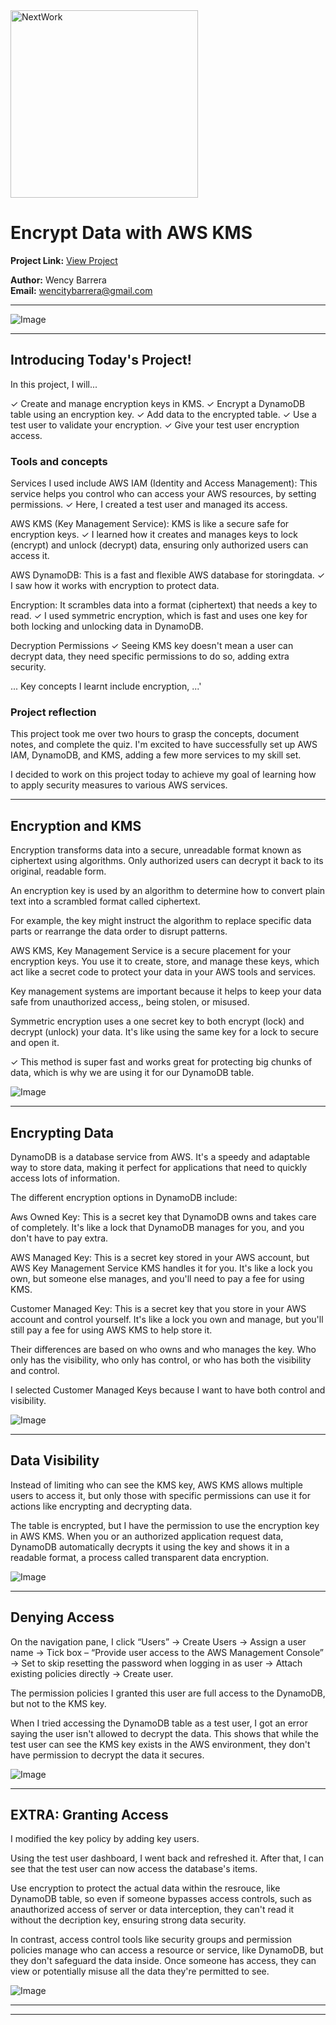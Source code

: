 <img src="https://cdn.prod.website-files.com/677c400686e724409a5a7409/6790ad949cf622dc8dcd9fe4_nextwork-logo-leather.svg" alt="NextWork" width="300" />

# Encrypt Data with AWS KMS

**Project Link:** [View Project](http://learn.nextwork.org/projects/aws-security-kms)

**Author:** Wency Barrera  
**Email:** wencitybarrera@gmail.com

---

![Image](http://learn.nextwork.org/soothed_purple_vibrant_yak/uploads/aws-security-kms_w0x1y2z3)

---

## Introducing Today's Project!

In this project, I will...

✓ Create and manage encryption keys in KMS.
✓ Encrypt a DynamoDB table using an encryption key. 
✓ Add data to the encrypted table.
✓ Use a test user to validate your encryption.
✓ Give your test user encryption access. 


### Tools and concepts

Services I used include AWS IAM (Identity and Access Management): This service helps you control who can access your AWS resources, by setting permissions. 
✓ Here, I created a test user and managed its access.

AWS KMS (Key Management Service): KMS is like a secure safe for encryption keys. 
✓ I learned how it creates and manages keys to lock (encrypt) and unlock (decrypt) data, ensuring only authorized users can access it. 

AWS DynamoDB: This is a fast and flexible AWS database for storingdata.
✓ I saw how it works with encryption to protect data.

Encryption: It scrambles data into a format (ciphertext) that needs a key to read. 
✓ I used symmetric encryption, which is fast and uses one key for both locking and unlocking data in DynamoDB. 

Decryption Permissions
✓ Seeing KMS key doesn't mean a user can decrypt data, they need specific permissions to do so, adding extra security. 



 ... Key concepts I learnt include encryption, ...'

### Project reflection

This project took me over two hours to grasp the concepts, document notes, and complete the quiz. I'm excited to have successfully set up AWS IAM, DynamoDB, and KMS, adding a few more services to my skill set. 

I decided to work on this project today to achieve my goal of learning how to apply security measures to various AWS services. 

---

## Encryption and KMS

Encryption transforms data into a secure, unreadable format known as ciphertext using algorithms. Only authorized users can decrypt it back to its original, readable form. 

An encryption key is used by an algorithm to determine how to convert plain text into a scrambled format called ciphertext. 

For example, the key might instruct the algorithm to replace specific data parts or rearrange the data order to disrupt patterns. 



AWS KMS, Key Management Service is a secure placement for your encryption keys. You use it to create, store, and manage these keys, which act like a secret code to protect your data in your AWS tools and services. 

Key management systems are important because it helps to keep your data safe from unauthorized access,, being stolen, or misused. 

Symmetric encryption uses a one secret key to both encrypt (lock) and decrypt (unlock) your data. It's like using the same key for a lock to secure and open it. 

✓ This method is super fast and works great for protecting big chunks of data, which is why we are using it for our DynamoDB table.

![Image](http://learn.nextwork.org/soothed_purple_vibrant_yak/uploads/aws-security-kms_a2b3c4d5)

---

## Encrypting Data

DynamoDB is a database service from AWS. It's a speedy and adaptable way to store data, making it perfect for applications that need to quickly access lots of information. 


The different encryption options in DynamoDB include:

Aws Owned Key: This is a secret key that DynamoDB owns and takes care of completely. It's like a lock that DynamoDB manages for you, and you don't have to pay extra.

AWS Managed Key: This is a secret key stored in your AWS account, but AWS Key Management Service KMS handles it for you. It's like a lock you own, but someone else manages, and you'll need to pay a fee for using KMS.

Customer Managed Key: This is a secret key that you store in your AWS account and control yourself. It's like a lock you own and manage, but you'll still pay a fee for using AWS KMS to help store it. 

Their differences are based on who owns and who manages the key. Who only has the visibility, who only has controI, or who has both the visibility and control.

I selected Customer Managed Keys because I want to have both control and visibility. 

![Image](http://learn.nextwork.org/soothed_purple_vibrant_yak/uploads/aws-security-kms_q8r9s0t1)

---

## Data Visibility

Instead of limiting who can see the KMS key, AWS KMS allows multiple users to access it, but only those with specific permissions can use it for actions like encrypting and decrypting data. 

The table is encrypted, but I have the permission to use the encryption key in AWS KMS. When you or an authorized application request data, DynamoDB automatically decrypts it using the key and shows it in a readable format, a process called transparent data encryption. 

![Image](http://learn.nextwork.org/soothed_purple_vibrant_yak/uploads/aws-security-kms_c0d1e2f3)

---

## Denying Access

On the navigation pane, I click “Users” → Create Users → Assign a user name → Tick box – “Provide user access to the AWS Management Console” → Set to skip resetting the password when logging in as user → Attach existing policies directly → Create user. 

The permission policies I granted this user are full access to the DynamoDB, but not to the KMS key.

When I tried accessing the DynamoDB table as a test user, I got an error saying the user isn't allowed to decrypt the data. This shows that while the test user can see the KMS key exists in the AWS environment, they don't have permission to decrypt the data it secures. 

![Image](http://learn.nextwork.org/soothed_purple_vibrant_yak/uploads/aws-security-kms_w0x1y2z3)

---

## EXTRA: Granting Access

I modified the key policy by adding key users. 

Using the test user dashboard, I went back and refreshed it. After that, I can see that the test user can now access the database's items.  

Use encryption to protect the actual data within the resrouce, like DynamoDB table, so even if someone bypasses access controls, such as anauthorized access of server or data interception, they can't read it without the decription key, ensuring strong data security.

In contrast, access control tools like security groups and permission policies manage who can access a resource or service, like DynamoDB, but they don't safeguard the data inside. Once someone has access, they can view or potentially misuse all the data they're permitted to see. 

![Image](http://learn.nextwork.org/soothed_purple_vibrant_yak/uploads/aws-security-kms_feffb2fb8)

---

---
